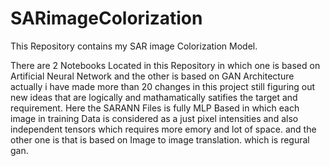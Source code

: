 # SARimageColorization
This Repository contains my SAR image Colorization Model.

There are 2 Notebooks Located in this Repository in which one is based on Artificial Neural Network and the other is based on GAN Architecture actually i have made more than 20 changes in this project still figuring out new ideas that are logically and mathamatically satifies the target and requirement. Here the SARANN Files is fully MLP Based in which each image in training Data is considered as a just pixel intensities and also independent tensors which requires more emory and lot of space. and the other one is that is based on Image to image translation. which is regural gan. 
